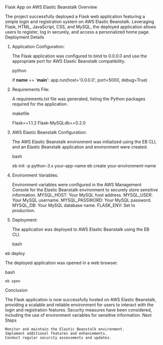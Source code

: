  Flask App on AWS Elastic Beanstalk
Overview

The project successfully deployed a Flask web application featuring a simple login and registration system on AWS Elastic Beanstalk. Leveraging Flask, HTML, JavaScript, CSS, and MySQL, the deployed application allows users to register, log in securely, and access a personalized home page.
Deployment Details
1. Application Configuration:

    The Flask application was configured to bind to 0.0.0.0 and use the appropriate port for AWS Elastic Beanstalk compatibility.

    python

    if __name__ == '__main__':
        app.run(host='0.0.0.0', port=5000, debug=True)

2. Requirements File:

    A requirements.txt file was generated, listing the Python packages required for the application.

    makefile

    Flask==1.1.2
    Flask-MySQLdb==0.2.0

3. AWS Elastic Beanstalk Configuration:

    The AWS Elastic Beanstalk environment was initialized using the EB CLI, and an Elastic Beanstalk application and environment were created.

    bash

    eb init -p python-3.x your-app-name
    eb create your-environment-name

4. Environment Variables:

    Environment variables were configured in the AWS Management Console for the Elastic Beanstalk environment to securely store sensitive information.
        MYSQL_HOST: Your MySQL host address.
        MYSQL_USER: Your MySQL username.
        MYSQL_PASSWORD: Your MySQL password.
        MYSQL_DB: Your MySQL database name.
        FLASK_ENV: Set to production.

5. Deployment:

    The application was deployed to AWS Elastic Beanstalk using the EB CLI.

    bash

eb deploy

The deployed application was opened in a web browser.

bash

    eb open

Conclusion

The Flask application is now successfully hosted on AWS Elastic Beanstalk, providing a scalable and reliable environment for users to interact with the login and registration features. Security measures have been considered, including the use of environment variables for sensitive information.
Next Steps

    Monitor and maintain the Elastic Beanstalk environment.
    Implement additional features and enhancements.
    Conduct regular security assessments and updates.
